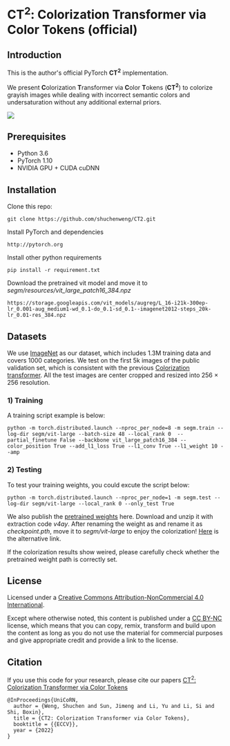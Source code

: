 # CT<sup>2</sup>: Colorization Transformer via Color Tokens (official)

## Introduction
This is the author's official PyTorch <b>CT<sup>2</sup></b> implementation.

We present <b>C</b>olorization <b>T</b>ransformer via <b>C</b>olor <b>T</b>okens (<b>CT<sup>2</sup></b>) to colorize grayish images while dealing with incorrect semantic colors and undersaturation without any additional external priors.

<!-- ![test image size](https://github.com/shuchenweng/CT2/blob/main/application.png){:height="100%" width="100%"} -->
 <img src="https://github.com/shuchenweng/CT2/blob/main/application.png" align=center />
 

## Prerequisites
* Python 3.6
* PyTorch 1.10
* NVIDIA GPU + CUDA cuDNN

## Installation
Clone this repo: 
```
git clone https://github.com/shuchenweng/CT2.git
```
Install PyTorch and dependencies
```
http://pytorch.org
```
Install other python requirements
```
pip install -r requirement.txt
```
Download the pretrained vit model and move it to *segm/resources/vit_large_patch16_384.npz*
```
https://storage.googleapis.com/vit_models/augreg/L_16-i21k-300ep-lr_0.001-aug_medium1-wd_0.1-do_0.1-sd_0.1--imagenet2012-steps_20k-lr_0.01-res_384.npz
```


## Datasets
We use [ImageNet](https://www.image-net.org/) as our dataset, which includes 1.3M training data and covers 1000 categories. We test on the first 5k images of the public validation set, which is consistent with the previous [Colorization transformer](https://iclr.cc/virtual/2021/poster/2844). All the test images are center cropped and resized into 256 × 256 resolution.

### 1) Training
A training script example is below:
```
python -m torch.distributed.launch --nproc_per_node=8 -m segm.train --log-dir segm/vit-large --batch-size 48 --local_rank 0  --partial_finetune False --backbone vit_large_patch16_384 --color_position True --add_l1_loss True --l1_conv True --l1_weight 10 --amp
```

### 2) Testing
To test your training weights, you could excute the script below:
```
python -m torch.distributed.launch --nproc_per_node=1 -m segm.test --log-dir segm/vit-large --local_rank 0 --only_test True
```
We also publish the [pretrained weights](https://pan.baidu.com/s/1cak_aAHIaMTVpTLP0yqRyw) here. Download and unzip it with extraction code *v4ay*. After renaming the weight as  and rename it as *checkpoint.pth*, move it to *segm/vit-large* to enjoy the colorization! [Here](https://drive.google.com/file/d/15LsqvHu1_g6OEEUbir7i1wbLDxIP4LTU/view?usp=sharing) is the alternative link.

If the colorization results show weired, please carefully check whether the pretrained weight path is correctly set.

## License
Licensed under a [Creative Commons Attribution-NonCommercial 4.0 International](https://creativecommons.org/licenses/by-nc/4.0/).

Except where otherwise noted, this content is published under a [CC BY-NC](https://creativecommons.org/licenses/by-nc/4.0/) license, which means that you can copy, remix, transform and build upon the content as long as you do not use the material for commercial purposes and give appropriate credit and provide a link to the license.

## Citation
If you use this code for your research, please cite our papers [CT<sup>2</sup>: Colorization Transformer via Color Tokens](https://ci.idm.pku.edu.cn/Weng_ECCV22b.pdf)
```
@InProceedings{UniCoRN,
  author = {Weng, Shuchen and Sun, Jimeng and Li, Yu and Li, Si and Shi, Boxin},
  title = {CT2: Colorization Transformer via Color Tokens},
  booktitle = {{ECCV}},
  year = {2022}
}
```
